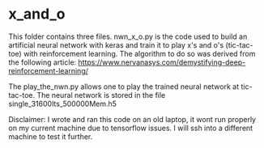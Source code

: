 # x_and_o
This folder contains three files. 
nwn_x_o.py is the code used to build an artificial neural network with keras and train it to play x's and o's (tic-tac-toe) with reinforcement learning.
The algorithm to do so was derived from the following article: https://www.nervanasys.com/demystifying-deep-reinforcement-learning/

The play_the_nwn.py allows one to play the trained neural network at tic-tac-toe. The neural network is stored in the file single_31600Its_500000Mem.h5

Disclaimer: I wrote and ran this code on an old laptop, it wont run properly on my current machine due to tensorflow issues. I will ssh into a different machine to test it further.

